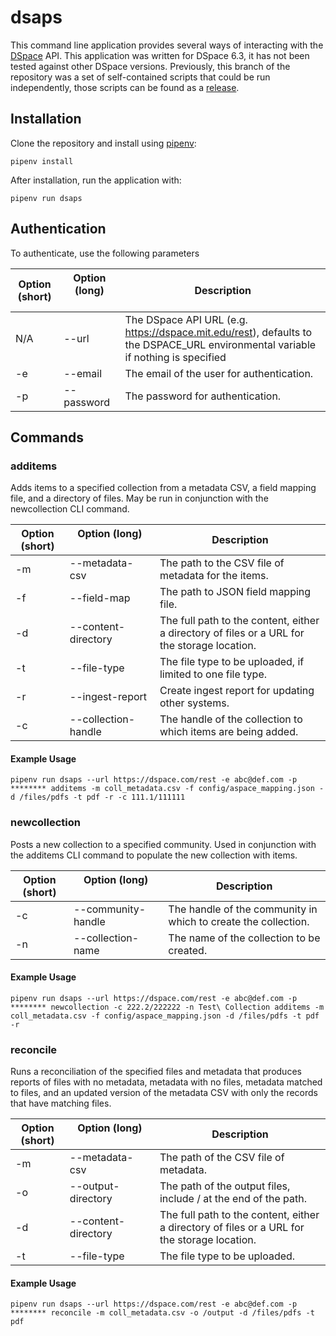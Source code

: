 # dsaps

This command line application provides several ways of interacting with the [DSpace](https://github.com/DSpace/DSpace) API. This application was written for DSpace 6.3, it has not been tested against other DSpace versions. Previously, this branch of the repository was a set of self-contained scripts that could be run independently, those scripts can be found as a [release](https://github.com/MITLibraries/dspace-api-python-scripts/releases/tag/v1.0).

## Installation
Clone the repository and install using [pipenv](https://github.com/pypa/pipenv):
```
pipenv install
```
After installation, run the application with:
```
pipenv run dsaps
```

## Authentication

To authenticate, use the following parameters

Option (short) | Option (long)     | Description
------ | ------ | -----------
N/A | --url | The DSpace API URL (e.g. https://dspace.mit.edu/rest), defaults to the DSPACE_URL environmental variable if nothing is specified
-e | --email | The email of the user for authentication.
-p | --password | The password for authentication.

## Commands

### additems
Adds items to a specified collection from a metadata CSV, a field mapping file, and a directory of files. May be run in conjunction with the newcollection CLI command.

Option (short) | Option (long)             | Description
------ | ------ | -------
-m | --metadata-csv | The path to the CSV file of metadata for the items.
-f | --field-map | The path to JSON field mapping file.
-d | --content-directory | The full path to the content, either a directory of files or a URL for the storage location.
-t | --file-type | The file type to be uploaded, if limited to one file type.
-r | --ingest-report| Create ingest report for updating other systems.
-c | --collection-handle | The handle of the collection to which items are being added.


#### Example Usage
```
pipenv run dsaps --url https://dspace.com/rest -e abc@def.com -p ******** additems -m coll_metadata.csv -f config/aspace_mapping.json -d /files/pdfs -t pdf -r -c 111.1/111111
```

### newcollection
Posts a new collection to a specified community. Used in conjunction with the additems CLI command to populate the new collection with items.

Option (short) | Option (long)            | Description
------ | ------ | -------
-c | --community-handle | The handle of the community in which to create the collection.
-n | --collection-name | The name of the collection to be created.

#### Example Usage
```
pipenv run dsaps --url https://dspace.com/rest -e abc@def.com -p ******** newcollection -c 222.2/222222 -n Test\ Collection additems -m coll_metadata.csv -f config/aspace_mapping.json -d /files/pdfs -t pdf -r
```

### reconcile
Runs a reconciliation of the specified files and metadata that produces reports of files with no metadata, metadata with no files, metadata matched to files, and an updated version of the metadata CSV with only the records that have matching files.


Option (short) | Option (long)             | Description
------ | ------ | -------
-m | --metadata-csv | The path of the CSV file of metadata.
-o | --output-directory | The path of the output files, include / at the end of the path.
-d | --content-directory | The full path to the content, either a directory of files or a URL for the storage location.
-t | --file-type | The file type to be uploaded.

#### Example Usage
```
pipenv run dsaps --url https://dspace.com/rest -e abc@def.com -p ******** reconcile -m coll_metadata.csv -o /output -d /files/pdfs -t pdf
```
